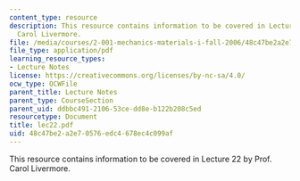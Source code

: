 ```yaml
---
content_type: resource
description: This resource contains information to be covered in Lecture 22 by Prof.
  Carol Livermore.
file: /media/courses/2-001-mechanics-materials-i-fall-2006/48c47be2a2e70576edc4678ec4c099af_lec22.pdf
file_type: application/pdf
learning_resource_types:
- Lecture Notes
license: https://creativecommons.org/licenses/by-nc-sa/4.0/
ocw_type: OCWFile
parent_title: Lecture Notes
parent_type: CourseSection
parent_uid: ddbbc491-2106-53ce-dd8e-b122b208c5ed
resourcetype: Document
title: lec22.pdf
uid: 48c47be2-a2e7-0576-edc4-678ec4c099af
---
```

This resource contains information to be covered in Lecture 22 by Prof. Carol Livermore.